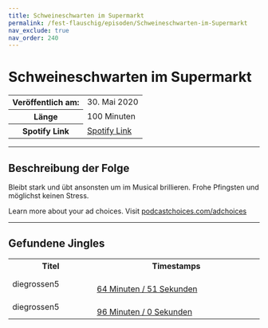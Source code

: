 ```yaml
---
title: Schweineschwarten im Supermarkt
permalink: /fest-flauschig/episoden/Schweineschwarten-im-Supermarkt
nav_exclude: true
nav_order: 240
---
```


# Schweineschwarten im Supermarkt
<table class="resp-table dcf-table dcf-table-responsive dcf-table-bordered dcf-table-striped dcf-w-100%">
                    <tbody>
                        <tr>
                            <th scope="row">Veröffentlich am:</th>
                            <td data-label="Veröffentlich am:">30. Mai 2020</td>
                        </tr>
                        <tr>
                            <th scope="row">Länge </th>
                            <td data-label="Länge ">100 Minuten</td>
                        </tr><tr>
                                <th scope="row">Spotify Link</th>
                                <td data-label="Spotify Link"><a href="https://open.spotify.com/episode/5pE22QgHkshUqxdV9E0bAa">Spotify Link</a></td>
                            </tr></tbody>
                </table>

***

## Beschreibung der Folge

<div>
<p>Bleibt stark und übt ansonsten um im Musical brillieren. Frohe Pfingsten und möglichst keinen Stress.</p><p> </p><p>Learn more about your ad choices. Visit <a href="https://podcastchoices.com/adchoices">podcastchoices.com/adchoices</a></p>  
</div>

***

## Gefundene Jingles

<table style="display: table;">
                                    <tr>
                                        <th class="tableColumnTitle">Titel</th>
                                        <th class="tableColumnTimestamps">Timestamps</th>
                                    </tr>
                                    <tr>
                                <td markdown="span"  class="tableColumnTitle">diegrossen5</td>
                                <td markdown="span" class="tableColumnTimestamps">
                                <br>
                                <a href="https://open.spotify.com/episode/5pE22QgHkshUqxdV9E0bAa?t=3891">
                                64 Minuten / 51 Sekunden</a>
                                </td></tr><tr>
                                <td markdown="span"  class="tableColumnTitle">diegrossen5</td>
                                <td markdown="span" class="tableColumnTimestamps">
                                <br>
                                <a href="https://open.spotify.com/episode/5pE22QgHkshUqxdV9E0bAa?t=5760">
                                96 Minuten / 0 Sekunden</a>
                                </td></tr></table>